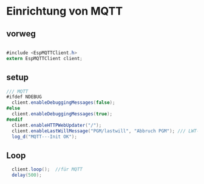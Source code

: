 # Einrichtung von MQTT

## vorweg

```c#

#include <EspMQTTClient.h>
extern EspMQTTClient client;
```

## setup

```c#
/// MQTT
#ifdef NDEBUG
  client.enableDebuggingMessages(false);
#else
  client.enableDebuggingMessages(true);
#endif
  client.enableHTTPWebUpdater("/");
  client.enableLastWillMessage("PGM/lastwill", "Abbruch PGM"); /// LWT-Meldung
  log_d("MQTT---Init OK");
```

## Loop

```c#
  client.loop();  //für MQTT
  delay(500);

```
